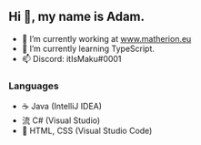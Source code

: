 ## Hi 👋, my name is Adam.

- 🔭 I’m currently working at www.matherion.eu
- 🌱 I’m currently learning TypeScript.
- 📫 Discord: itIsMaku#0001

### Languages

- ☕ Java (IntelliJ IDEA)
- 流 C# (Visual Studio)
-  HTML, CSS (Visual Studio Code)
